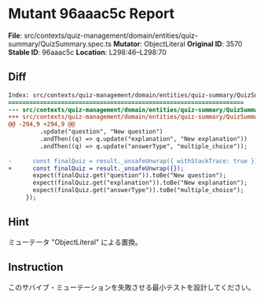 # Mutant 96aaac5c Report

**File**: src/contexts/quiz-management/domain/entities/quiz-summary/QuizSummary.spec.ts
**Mutator**: ObjectLiteral
**Original ID**: 3570
**Stable ID**: 96aaac5c
**Location**: L298:46–L298:70

## Diff

```diff
Index: src/contexts/quiz-management/domain/entities/quiz-summary/QuizSummary.spec.ts
===================================================================
--- src/contexts/quiz-management/domain/entities/quiz-summary/QuizSummary.spec.ts	original
+++ src/contexts/quiz-management/domain/entities/quiz-summary/QuizSummary.spec.ts	mutated #3570
@@ -294,9 +294,9 @@
         .update("question", "New question")
         .andThen((q) => q.update("explanation", "New explanation"))
         .andThen((q) => q.update("answerType", "multiple_choice"));
 
-      const finalQuiz = result._unsafeUnwrap({ withStackTrace: true });
+      const finalQuiz = result._unsafeUnwrap({});
       expect(finalQuiz.get("question")).toBe("New question");
       expect(finalQuiz.get("explanation")).toBe("New explanation");
       expect(finalQuiz.get("answerType")).toBe("multiple_choice");
     });
```

## Hint

ミューテータ "ObjectLiteral" による置換。

## Instruction

このサバイブ・ミューテーションを失敗させる最小テストを設計してください。
